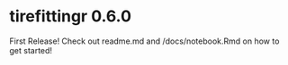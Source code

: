 # tirefittingr 0.6.0
First Release! Check out readme.md and /docs/notebook.Rmd on how to get started!
